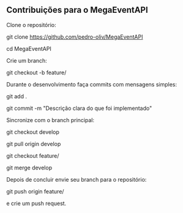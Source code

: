 ## Contribuições para o MegaEventAPI
Clone o repositório:

git clone https://github.com/pedro-oliv/MegaEventAPI

cd MegaEventAPI

Crie um branch:

git checkout -b feature/<nome-da-funcionalidade>

Durante o desenvolvimento faça commits com mensagens simples:

git add .

git commit -m "Descrição clara do que foi implementado"

Sincronize com o branch principal:

git checkout develop

git pull origin develop

git checkout feature/<nome-da-funcionalidade>

git merge develop

Depois de concluir envie seu branch para o repositório:

git push origin feature/<nome-da-funcionalidade>

e crie um push request.
